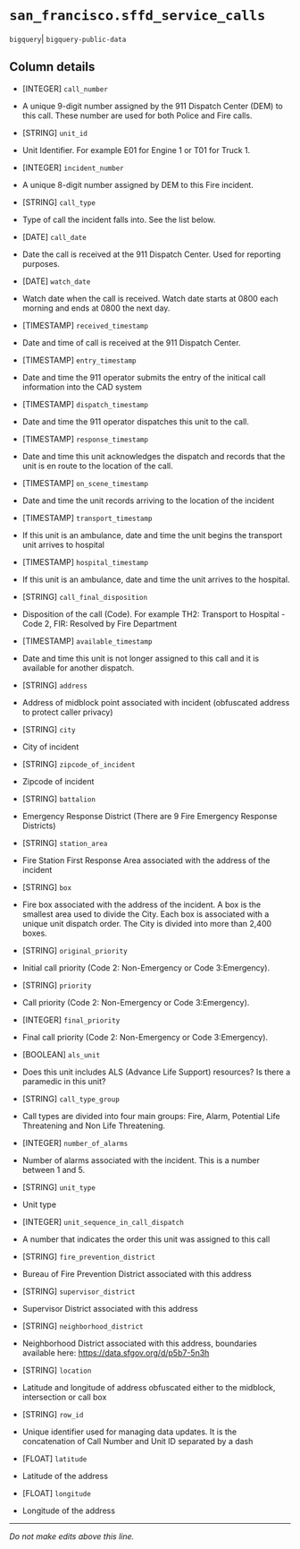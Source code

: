 # `san_francisco.sffd_service_calls`
`bigquery`| `bigquery-public-data`

## Column details
* [INTEGER]   `call_number`
 - A unique 9-digit number assigned by the 911 Dispatch Center (DEM) to this call. These number are used for both Police and Fire calls.
* [STRING]    `unit_id`
 - Unit Identifier. For example E01 for Engine 1 or T01 for Truck 1.
* [INTEGER]   `incident_number`
 - A unique 8-digit number assigned by DEM to this Fire incident.
* [STRING]    `call_type`
 - Type of call the incident falls into. See the list below.
* [DATE]      `call_date`
 - Date the call is received at the 911 Dispatch Center. Used for reporting purposes.
* [DATE]      `watch_date`
 - Watch date when the call is received. Watch date starts at 0800 each morning and ends at 0800 the next day.
* [TIMESTAMP] `received_timestamp`
 - Date and time of call is received at the 911 Dispatch Center.
* [TIMESTAMP] `entry_timestamp`
 - Date and time the 911 operator submits the entry of the initical call information into the CAD system
* [TIMESTAMP] `dispatch_timestamp`
 - Date and time the 911 operator dispatches this unit to the call.
* [TIMESTAMP] `response_timestamp`
 - Date and time this unit acknowledges the dispatch and records that the unit is en route to the location of the call.
* [TIMESTAMP] `on_scene_timestamp`
 - Date and time the unit records arriving to the location of the incident
* [TIMESTAMP] `transport_timestamp`
 - If this unit is an ambulance, date and time the unit begins the transport unit arrives to hospital
* [TIMESTAMP] `hospital_timestamp`
 - If this unit is an ambulance, date and time the unit arrives to the hospital.
* [STRING]    `call_final_disposition`
 - Disposition of the call (Code). For example TH2: Transport to Hospital - Code 2, FIR: Resolved by Fire Department
* [TIMESTAMP] `available_timestamp`
 - Date and time this unit is not longer assigned to this call and it is available for another dispatch.
* [STRING]    `address`
 - Address of midblock point associated with incident (obfuscated address to protect caller privacy)
* [STRING]    `city`
 - City of incident
* [STRING]    `zipcode_of_incident`
 - Zipcode of incident
* [STRING]    `battalion`
 - Emergency Response District (There are 9 Fire Emergency Response Districts)
* [STRING]    `station_area`
 - Fire Station First Response Area associated with the address of the incident
* [STRING]    `box`
 - Fire box associated with the address of the incident. A box is the smallest area used to divide the City. Each box is associated with a unique unit dispatch order. The City is divided into more than 2,400 boxes.
* [STRING]    `original_priority`
 - Initial call priority (Code 2: Non-Emergency or Code 3:Emergency).
* [STRING]    `priority`
 - Call priority (Code 2: Non-Emergency or Code 3:Emergency).
* [INTEGER]   `final_priority`
 - Final call priority (Code 2: Non-Emergency or Code 3:Emergency).
* [BOOLEAN]   `als_unit`
 - Does this unit includes ALS (Advance Life Support) resources? Is there a paramedic in this unit?
* [STRING]    `call_type_group`
 - Call types are divided into four main groups: Fire, Alarm, Potential Life Threatening and Non Life Threatening.
* [INTEGER]   `number_of_alarms`
 - Number of alarms associated with the incident. This is a number between 1 and 5.
* [STRING]    `unit_type`
 - Unit type
* [INTEGER]   `unit_sequence_in_call_dispatch`
 - A number that indicates the order this unit was assigned to this call
* [STRING]    `fire_prevention_district`
 - Bureau of Fire Prevention District associated with this address
* [STRING]    `supervisor_district`
 - Supervisor District associated with this address
* [STRING]    `neighborhood_district`
 - Neighborhood District associated with this address, boundaries available here: https://data.sfgov.org/d/p5b7-5n3h
* [STRING]    `location`
 - Latitude and longitude of address obfuscated either to the midblock, intersection or call box
* [STRING]    `row_id`
 - Unique identifier used for managing data updates. It is the concatenation of Call Number and Unit ID separated by a dash
* [FLOAT]     `latitude`
 - Latitude of the address
* [FLOAT]     `longitude`
 - Longitude of the address

-------------------------------------------------------------------------------
*Do not make edits above this line.*

